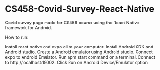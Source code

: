 # CS458-Covid-Survey-React-Native
Covid survey page made for CS458 course using the React Native framework for Android.

How to run:

Install react native and expo cli to your computer.
Install Android SDK and Android studio.
Create a Android emulator using Android studio.
Connect expo to Android Emulator.
Run npm start command on a terminal.
Connect to http://localhost:19002.
Click Run on Android Device/Emulator option
